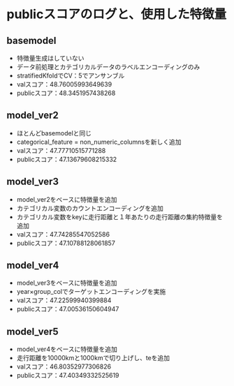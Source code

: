 # publicスコアのログと、使用した特徴量
## basemodel
- 特徴量生成はしていない
- データ前処理とカテゴリカルデータのラベルエンコーディングのみ
- stratifiedKfoldでCV：5でアンサンブル
- valスコア：48.76005993649639
- publicスコア：48.3451957438268

## model_ver2
- ほとんどbasemodelと同じ
- categorical_feature = non_numeric_columnsを新しく追加
- valスコア：47.77710515771288
- publicスコア：47.13679608215332


## model_ver3
- model_ver2をベースに特徴量を追加
- カテゴリカル変数のカウントエンコーディングを追加
- カテゴリカル変数をkeyに走行距離と１年あたりの走行距離の集約特徴量を追加
- valスコア：47.74285547052586
- publicスコア：47.10788128061857

## model_ver4
- model_ver3をベースに特徴量を追加
- year×group_colでターゲットエンコーディングを実施
- valスコア：47.22599940399884
- publicスコア：47.00536150604947


## model_ver5
- model_ver4をベースに特徴量を追加
- 走行距離を10000kmと1000kmで切り上げし、teを追加
- valスコア：46.80352977306826
- publicスコア：47.40349332525619



